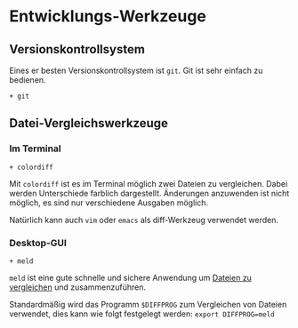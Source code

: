 # Entwicklungs-Werkzeuge

## Versionskontrollsystem

Eines er besten Versionskontrollsystem ist `git`. Git ist sehr einfach zu bedienen.

    + git


## Datei-Vergleichswerkzeuge

### Im Terminal

    + colordiff

Mit `colordiff` ist es im Terminal möglich zwei  Dateien zu vergleichen. Dabei werden Unterschiede farblich dargestellt. Änderungen anzuwenden ist nicht möglich, es sind nur verschiedene Ausgaben möglich.

<!--
Alternativen: 

    - ydiff
-->

Natürlich kann auch `vim` oder `emacs` als diff-Werkzeug verwendet werden.

### Desktop-GUI

    + meld

`meld` ist eine gute schnelle und sichere Anwendung um [Dateien zu vergleichen](https://wiki.archlinux.org/index.php/List_of_applications#Comparison,_diff,_merge) und zusammenzuführen. 

<!--
`meld` wurde mit folgenden Alternativen verglichen: 

    - diffuse
    - kdiff3
    - kompare
    - xxdiff
-->

Standardmäßig wird das Programm `$DIFFPROG` zum Vergleichen von Dateien verwendet, dies kann wie folgt festgelegt werden:
`export DIFFPROG=meld`
